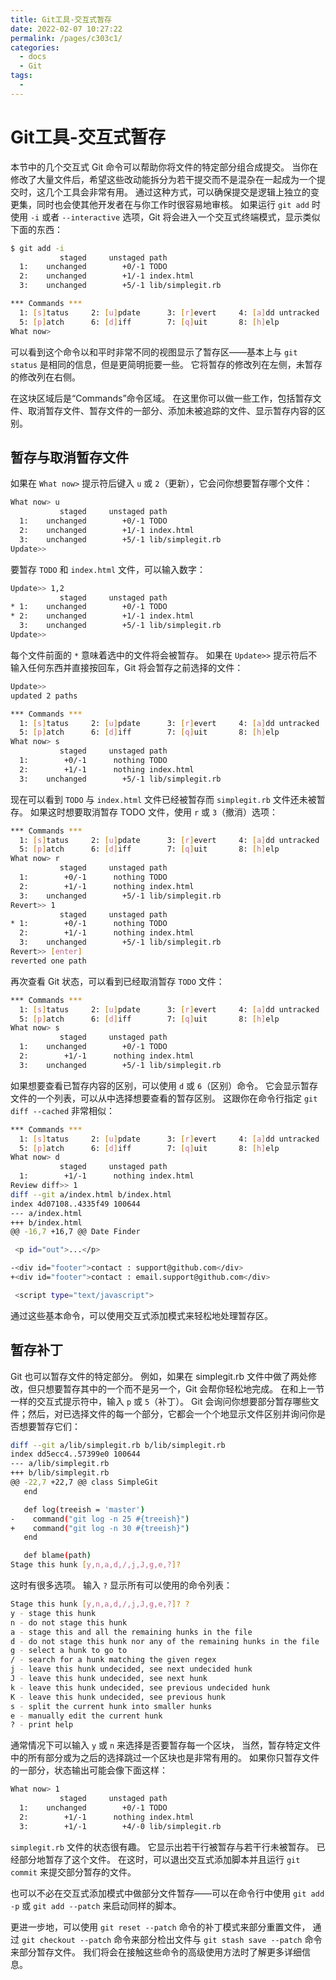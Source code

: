```yaml
---
title: Git工具-交互式暂存
date: 2022-02-07 10:27:22
permalink: /pages/c303c1/
categories:
  - docs
  - Git
tags:
  - 
---
```

# Git工具-交互式暂存

本节中的几个交互式 Git 命令可以帮助你将文件的特定部分组合成提交。 当你在修改了大量文件后，希望这些改动能拆分为若干提交而不是混杂在一起成为一个提交时，这几个工具会非常有用。 通过这种方式，可以确保提交是逻辑上独立的变更集，同时也会使其他开发者在与你工作时很容易地审核。 如果运行 `git add` 时使用 `-i` 或者 `--interactive` 选项，Git 将会进入一个交互式终端模式，显示类似下面的东西：

```sh
$ git add -i
           staged     unstaged path
  1:    unchanged        +0/-1 TODO
  2:    unchanged        +1/-1 index.html
  3:    unchanged        +5/-1 lib/simplegit.rb

*** Commands ***
  1: [s]tatus     2: [u]pdate      3: [r]evert     4: [a]dd untracked
  5: [p]atch      6: [d]iff        7: [q]uit       8: [h]elp
What now>
```

可以看到这个命令以和平时非常不同的视图显示了暂存区——基本上与 `git status` 是相同的信息，但是更简明扼要一些。 它将暂存的修改列在左侧，未暂存的修改列在右侧。

在这块区域后是“Commands”命令区域。 在这里你可以做一些工作，包括暂存文件、取消暂存文件、暂存文件的一部分、添加未被追踪的文件、显示暂存内容的区别。

## 暂存与取消暂存文件

如果在 `What now>` 提示符后键入 `u` 或 `2`（更新），它会问你想要暂存哪个文件：

```sh
What now> u
           staged     unstaged path
  1:    unchanged        +0/-1 TODO
  2:    unchanged        +1/-1 index.html
  3:    unchanged        +5/-1 lib/simplegit.rb
Update>>
```

要暂存 `TODO` 和 `index.html` 文件，可以输入数字：

```sh
Update>> 1,2
           staged     unstaged path
* 1:    unchanged        +0/-1 TODO
* 2:    unchanged        +1/-1 index.html
  3:    unchanged        +5/-1 lib/simplegit.rb
Update>>
```

每个文件前面的 `*` 意味着选中的文件将会被暂存。 如果在 `Update>>` 提示符后不输入任何东西并直接按回车，Git 将会暂存之前选择的文件：

```sh
Update>>
updated 2 paths

*** Commands ***
  1: [s]tatus     2: [u]pdate      3: [r]evert     4: [a]dd untracked
  5: [p]atch      6: [d]iff        7: [q]uit       8: [h]elp
What now> s
           staged     unstaged path
  1:        +0/-1      nothing TODO
  2:        +1/-1      nothing index.html
  3:    unchanged        +5/-1 lib/simplegit.rb
```

现在可以看到 `TODO` 与 `index.html` 文件已经被暂存而 `simplegit.rb` 文件还未被暂存。 如果这时想要取消暂存 TODO 文件，使用 `r` 或 `3`（撤消）选项：

```sh
*** Commands ***
  1: [s]tatus     2: [u]pdate      3: [r]evert     4: [a]dd untracked
  5: [p]atch      6: [d]iff        7: [q]uit       8: [h]elp
What now> r
           staged     unstaged path
  1:        +0/-1      nothing TODO
  2:        +1/-1      nothing index.html
  3:    unchanged        +5/-1 lib/simplegit.rb
Revert>> 1
           staged     unstaged path
* 1:        +0/-1      nothing TODO
  2:        +1/-1      nothing index.html
  3:    unchanged        +5/-1 lib/simplegit.rb
Revert>> [enter]
reverted one path
```

再次查看 Git 状态，可以看到已经取消暂存 `TODO` 文件：

```sh
*** Commands ***
  1: [s]tatus     2: [u]pdate      3: [r]evert     4: [a]dd untracked
  5: [p]atch      6: [d]iff        7: [q]uit       8: [h]elp
What now> s
           staged     unstaged path
  1:    unchanged        +0/-1 TODO
  2:        +1/-1      nothing index.html
  3:    unchanged        +5/-1 lib/simplegit.rb
```

如果想要查看已暂存内容的区别，可以使用 `d` 或 `6`（区别）命令。 它会显示暂存文件的一个列表，可以从中选择想要查看的暂存区别。 这跟你在命令行指定 `git diff --cached` 非常相似：

```sh
*** Commands ***
  1: [s]tatus     2: [u]pdate      3: [r]evert     4: [a]dd untracked
  5: [p]atch      6: [d]iff        7: [q]uit       8: [h]elp
What now> d
           staged     unstaged path
  1:        +1/-1      nothing index.html
Review diff>> 1
diff --git a/index.html b/index.html
index 4d07108..4335f49 100644
--- a/index.html
+++ b/index.html
@@ -16,7 +16,7 @@ Date Finder

 <p id="out">...</p>

-<div id="footer">contact : support@github.com</div>
+<div id="footer">contact : email.support@github.com</div>

 <script type="text/javascript">
```

通过这些基本命令，可以使用交互式添加模式来轻松地处理暂存区。

## 暂存补丁

Git 也可以暂存文件的特定部分。 例如，如果在 simplegit.rb 文件中做了两处修改，但只想要暂存其中的一个而不是另一个，Git 会帮你轻松地完成。 在和上一节一样的交互式提示符中，输入 `p` 或 `5`（补丁）。 Git 会询问你想要部分暂存哪些文件；然后，对已选择文件的每一个部分，它都会一个个地显示文件区别并询问你是否想要暂存它们：

```sh
diff --git a/lib/simplegit.rb b/lib/simplegit.rb
index dd5ecc4..57399e0 100644
--- a/lib/simplegit.rb
+++ b/lib/simplegit.rb
@@ -22,7 +22,7 @@ class SimpleGit
   end

   def log(treeish = 'master')
-    command("git log -n 25 #{treeish}")
+    command("git log -n 30 #{treeish}")
   end

   def blame(path)
Stage this hunk [y,n,a,d,/,j,J,g,e,?]?
```

这时有很多选项。 输入 `?` 显示所有可以使用的命令列表：

```sh
Stage this hunk [y,n,a,d,/,j,J,g,e,?]? ?
y - stage this hunk
n - do not stage this hunk
a - stage this and all the remaining hunks in the file
d - do not stage this hunk nor any of the remaining hunks in the file
g - select a hunk to go to
/ - search for a hunk matching the given regex
j - leave this hunk undecided, see next undecided hunk
J - leave this hunk undecided, see next hunk
k - leave this hunk undecided, see previous undecided hunk
K - leave this hunk undecided, see previous hunk
s - split the current hunk into smaller hunks
e - manually edit the current hunk
? - print help
```

通常情况下可以输入 `y` 或 `n` 来选择是否要暂存每一个区块， 当然，暂存特定文件中的所有部分或为之后的选择跳过一个区块也是非常有用的。 如果你只暂存文件的一部分，状态输出可能会像下面这样：

```sh
What now> 1
           staged     unstaged path
  1:    unchanged        +0/-1 TODO
  2:        +1/-1      nothing index.html
  3:        +1/-1        +4/-0 lib/simplegit.rb
```

`simplegit.rb` 文件的状态很有趣。 它显示出若干行被暂存与若干行未被暂存。 已经部分地暂存了这个文件。 在这时，可以退出交互式添加脚本并且运行 `git commit` 来提交部分暂存的文件。

也可以不必在交互式添加模式中做部分文件暂存——可以在命令行中使用 `git add -p` 或 `git add --patch` 来启动同样的脚本。

更进一步地，可以使用 `git reset --patch` 命令的补丁模式来部分重置文件， 通过 `git checkout --patch` 命令来部分检出文件与 `git stash save --patch` 命令来部分暂存文件。 我们将会在接触这些命令的高级使用方法时了解更多详细信息。
